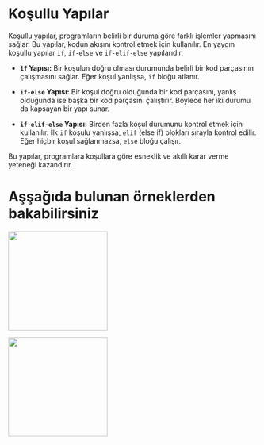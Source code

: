# Koşullu Yapılar

Koşullu yapılar, programların belirli bir duruma göre farklı işlemler yapmasını sağlar. Bu yapılar, kodun akışını kontrol etmek için kullanılır. En yaygın koşullu yapılar `if`, `if-else` ve `if-elif-else` yapılarıdır.

- **`if` Yapısı:** Bir koşulun doğru olması durumunda belirli bir kod parçasının çalışmasını sağlar. Eğer koşul yanlışsa, `if` bloğu atlanır.

- **`if-else` Yapısı:** Bir koşul doğru olduğunda bir kod parçasını, yanlış olduğunda ise başka bir kod parçasını çalıştırır. Böylece her iki durumu da kapsayan bir yapı sunar.

- **`if-elif-else` Yapısı:** Birden fazla koşul durumunu kontrol etmek için kullanılır. İlk `if` koşulu yanlışsa, `elif` (else if) blokları sırayla kontrol edilir. Eğer hiçbir koşul sağlanmazsa, `else` bloğu çalışır.

Bu yapılar, programlara koşullara göre esneklik ve akıllı karar verme yeteneği kazandırır.

# Aşşağıda bulunan örneklerden bakabilirsiniz

<a href="koşullu yapı.cpp"><img src="https://upload.wikimedia.org/wikipedia/commons/thumb/1/18/ISO_C%2B%2B_Logo.svg/1200px-ISO_C%2B%2B_Logo.svg.png" width="200" height="200"></a>

<a href="koşullu yapı.cpp"><img src="https://upload.wikimedia.org/wikipedia/commons/thumb/0/0a/Python.svg/640px-Python.svg.png" width="200" height="200"></a>
